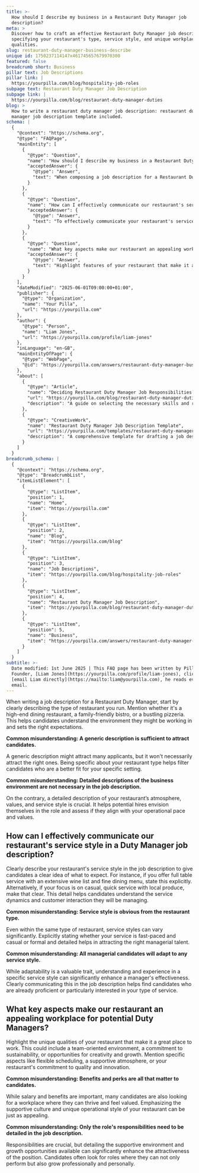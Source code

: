 ```yaml
---
title: >-
  How should I describe my business in a Restaurant Duty Manager job
  description?
meta: >
  Discover how to craft an effective Restaurant Duty Manager job description by
  specifying your restaurant's type, service style, and unique workplace
  qualities.
slug: restaurant-duty-manager-business-describe
unique id: 1750237114147x461745657679970300
featured: false
breadcrumb short: Business
pillar text: Job Descriptions
pillar link: |
  https://yourpilla.com/blog/hospitality-job-roles
subpage text: Restaurant Duty Manager Job Description
subpage link: |
  https://yourpilla.com/blog/restaurant-duty-manager-duties
blog: >
  How to write a restaurant duty manager job description: restaurant duty
  manager job description template included.
schema: |
  {
    "@context": "https://schema.org",
    "@type": "FAQPage",
    "mainEntity": [
      {
        "@type": "Question",
        "name": "How should I describe my business in a Restaurant Duty Manager job description?",
        "acceptedAnswer": {
          "@type": "Answer",
          "text": "When composing a job description for a Restaurant Duty Manager, start by vividly describing your restaurant type, such as if it's a high-end dining establishment, a family-oriented bistro, or a lively pizzeria. Providing this information helps candidates understand the workplace environment and manage their expectations accurately. Include details about the restaurant’s atmosphere, values, and service style to attract candidates who align with your operational pace and values."
        }
      },
      {
        "@type": "Question",
        "name": "How can I effectively communicate our restaurant's service style in a Duty Manager job description?",
        "acceptedAnswer": {
          "@type": "Answer",
          "text": "To effectively communicate your restaurant's service style in a Duty Manager job description, explicitly describe whether it includes full table service, an extensive wine list, a fine dining menu, or if it's more casual with quick service using local produce. Clarify the service dynamics and customer interactions to attract managerial talent familiar or particularly interested in your type of service."
        }
      },
      {
        "@type": "Question",
        "name": "What key aspects make our restaurant an appealing workplace for potential Duty Managers?",
        "acceptedAnswer": {
          "@type": "Answer",
          "text": "Highlight features of your restaurant that make it a great place to work, such as a team-oriented environment, commitment to sustainability, or opportunities for creativity and growth. Mention details like flexible scheduling and a supportive atmosphere to boost the appeal. Focus on detailing the supportive culture and unique operational style along with professional growth opportunities beyond just the responsibilities and benefits."
        }
      }
    ],
    "dateModified": "2025-06-01T09:00:00+01:00",
    "publisher": {
      "@type": "Organization",
      "name": "Your Pilla",
      "url": "https://yourpilla.com"
    },
    "author": {
      "@type": "Person",
      "name": "Liam Jones",
      "url": "https://yourpilla.com/profile/liam-jones"
    },
    "inLanguage": "en-GB",
    "mainEntityOfPage": {
      "@type": "WebPage",
      "@id": "https://yourpilla.com/answers/restaurant-duty-manager-business-describe"
    },
    "about": [
      {
        "@type": "Article",
        "name": "Deciding Restaurant Duty Manager Job Responsibilities and Skills",
        "url": "https://yourpilla.com/blog/restaurant-duty-manager-duties",
        "description": "A guide on selecting the necessary skills and responsibilities for a Restaurant Duty Manager."
      },
      {
        "@type": "CreativeWork",
        "name": "Restaurant Duty Manager Job Description Template",
        "url": "https://yourpilla.com/templates/restaurant-duty-manager-job-description",
        "description": "A comprehensive template for drafting a job description for a Restaurant Duty Manager position."
      }
    ]
  }
breadcrumb_schema: |
  {
    "@context": "https://schema.org",
    "@type": "BreadcrumbList",
    "itemListElement": [
      {
        "@type": "ListItem",
        "position": 1,
        "name": "Home",
        "item": "https://yourpilla.com"
      },
      {
        "@type": "ListItem",
        "position": 2,
        "name": "Blog",
        "item": "https://yourpilla.com/blog"
      },
      {
        "@type": "ListItem",
        "position": 3,
        "name": "Job Descriptions",
        "item": "https://yourpilla.com/blog/hospitality-job-roles"
      },
      {
        "@type": "ListItem",
        "position": 4,
        "name": "Restaurant Duty Manager Job Description",
        "item": "https://yourpilla.com/blog/restaurant-duty-manager-duties"
      },
      {
        "@type": "ListItem",
        "position": 5,
        "name": "Business",
        "item": "https://yourpilla.com/answers/restaurant-duty-manager-business-describe"
      }
    ]
  }
subtitle: >-
  Date modified: 1st June 2025 | This FAQ page has been written by Pilla
  Founder, [Liam Jones](https://yourpilla.com/profile/liam-jones), click to
  [email Liam directly](https://mailto:liam@yourpilla.com), he reads every
  email.
---
```

When writing a job description for a Restaurant Duty Manager, start by clearly describing the type of restaurant you run. Mention whether it's a high-end dining restaurant, a family-friendly bistro, or a bustling pizzeria. This helps candidates understand the environment they might be working in and sets the right expectations.

**Common misunderstanding: A generic description is sufficient to attract candidates.**

A generic description might attract many applicants, but it won't necessarily attract the right ones. Being specific about your restaurant type helps filter candidates who are a better fit for your specific setting.

**Common misunderstanding: Detailed descriptions of the business environment are not necessary in the job description.**

On the contrary, a detailed description of your restaurant’s atmosphere, values, and service style is crucial. It helps potential hires envision themselves in the role and assess if they align with your operational pace and values.

## How can I effectively communicate our restaurant's service style in a Duty Manager job description?

Clearly describe your restaurant's service style in the job description to give candidates a clear idea of what to expect. For instance, if you offer full table service with an extensive wine list and fine dining menu, state this explicitly. Alternatively, if your focus is on casual, quick service with local produce, make that clear. This detail helps candidates understand the service dynamics and customer interaction they will be managing.

**Common misunderstanding: Service style is obvious from the restaurant type.**

Even within the same type of restaurant, service styles can vary significantly. Explicitly stating whether your service is fast-paced and casual or formal and detailed helps in attracting the right managerial talent.

**Common misunderstanding: All managerial candidates will adapt to any service style.**

While adaptability is a valuable trait, understanding and experience in a specific service style can significantly enhance a manager's effectiveness. Clearly communicating this in the job description helps find candidates who are already proficient or particularly interested in your type of service.

## What key aspects make our restaurant an appealing workplace for potential Duty Managers?

Highlight the unique qualities of your restaurant that make it a great place to work. This could include a team-oriented environment, a commitment to sustainability, or opportunities for creativity and growth. Mention specific aspects like flexible scheduling, a supportive atmosphere, or your restaurant's commitment to quality and innovation.

**Common misunderstanding: Benefits and perks are all that matter to candidates.**

While salary and benefits are important, many candidates are also looking for a workplace where they can thrive and feel valued. Emphasizing the supportive culture and unique operational style of your restaurant can be just as appealing.

**Common misunderstanding: Only the role's responsibilities need to be detailed in the job description.**

Responsibilities are crucial, but detailing the supportive environment and growth opportunities available can significantly enhance the attractiveness of the position. Candidates often look for roles where they can not only perform but also grow professionally and personally.
